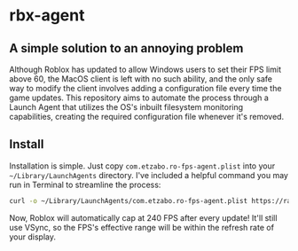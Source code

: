 # rbx-agent
## A simple solution to an annoying problem
Although Roblox has updated to allow Windows users to set their FPS limit above 60, the MacOS client is left with no such ability, and the only safe way to modify the client involves adding a configuration file every time the game updates. This repository aims to automate the process through a Launch Agent that utilizes the OS's inbuilt filesystem monitoring capabilities, creating the required configuration file whenever it's removed.
## Install
Installation is simple. Just copy `com.etzabo.ro-fps-agent.plist` into your `~/Library/LaunchAgents` directory. I've included a helpful command you may run in Terminal to streamline the process:
```bash
curl -o ~/Library/LaunchAgents/com.etzabo.ro-fps-agent.plist https://raw.githubusercontent.com/etzabo/ro-fps-agent/master/com.etzabo.ro-fps-agent.plist
```
Now, Roblox will automatically cap at 240 FPS after every update! It'll still use VSync, so the FPS's effective range will be within the refresh rate of your display.
